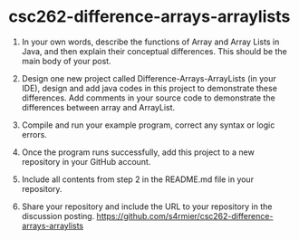 # csc262-difference-arrays-arraylists

1. In your own words, describe the functions of Array and Array Lists in Java, and then explain their conceptual differences. This should be the main body of your post.

2. Design one new project called Difference-Arrays-ArrayLists (in your IDE), design and add java codes in this project to demonstrate these differences. Add comments in your source code to demonstrate the differences between array and ArrayList.

3. Compile and run your example program, correct any syntax or logic errors.

4. Once the program runs successfully, add this project to a new repository in your GitHub account.

5. Include all contents from step 2 in the README.md file in your repository.

6. Share your repository and include the URL to your repository in the discussion posting.
   https://github.com/s4rmier/csc262-difference-arrays-arraylists
